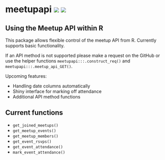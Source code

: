 # meetupapi  ![](http://www.r-pkg.org/badges/version/meetupapi) ![](http://cranlogs.r-pkg.org/badges/grand-total/meetupapi) 
## Using the Meetup API within R

This package allows flexible control of the meetup API from R.
Currently supports basic functionality.

If an API method is not supported please make a request on the GitHub or use the 
helper functions `meetupapi:::.construct_req()` and `meetupapi:::.meetup_api_GET()`.

Upcoming features:
* Handling date columns automatically
* Shiny interface for marking off attendance
* Additional API method functions


## Current functions
* `get_joined_meetups()`
* `get_meetup_events()`
* `get_meetup_members()`
* `get_event_rsvps()`
* `get_event_attendance()`
* `mark_event_attendance()`
